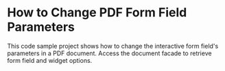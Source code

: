 # How to Change PDF Form Field Parameters

This code sample project shows how to change the interactive form field's parameters in a PDF document. Access the document facade to retrieve form field and widget options.
